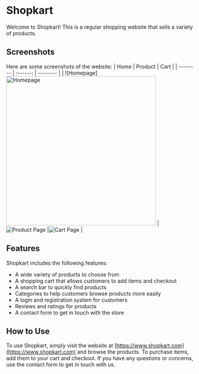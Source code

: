 # Shopkart

Welcome to Shopkart! This is a regular shopping website that sells a variety of products.

## Screenshots

Here are some screenshots of the website:
| Home | Product | Cart |
| -------- | :------: | -------- |
| ![Homepage]<img src="https://i.ibb.co/chqyjG5/netlify-app.jpg" alt="Homepage" width="400"/> | ![Product Page](https://example.com/shopkart/product-page.png) |![Cart Page](https://example.com/shopkart/cart-page.png) |

## Features

Shopkart includes the following features:

- A wide variety of products to choose from
- A shopping cart that allows customers to add items and checkout
- A search bar to quickly find products
- Categories to help customers browse products more easily
- A login and registration system for customers
- Reviews and ratings for products
- A contact form to get in touch with the store

## How to Use

To use Shopkart, simply visit the website at [https://www.shopkart.com](https://www.shopkart.com) and browse the products. To purchase items, add them to your cart and checkout. If you have any questions or concerns, use the contact form to get in touch with us.

